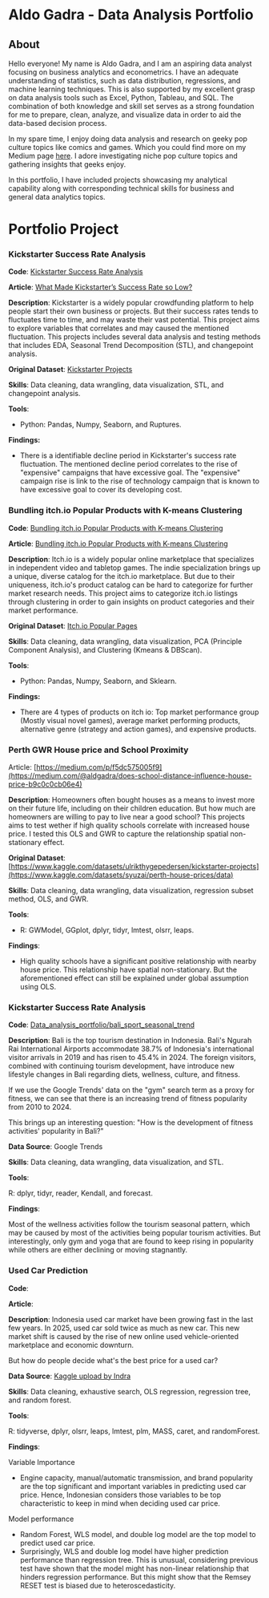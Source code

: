 # Aldo Gadra - Data Analysis Portfolio

## About
Hello everyone! My name is Aldo Gadra, and I am an aspiring data analyst focusing on business analytics and econometrics. I have an adequate understanding of statistics, such as data distribution, regressions, and machine learning techniques. This is also supported by my excellent grasp on data analysis tools such as Excel, Python, Tableau, and SQL. The combination of both knowledge and skill set serves as a strong foundation for me to prepare, clean, analyze, and visualize data in order to aid the data-based decision process. 

In my spare time, I enjoy doing data analysis and research on geeky pop culture topics like comics and games. Which you could find more on my Medium page [here](https://medium.com/@aldgadra). I adore investigating niche pop culture topics and gathering insights that geeks enjoy.

In this portfolio, I have included projects showcasing my analytical capability along with corresponding technical skills for business and general data analytics topics.

# Portfolio Project

### Kickstarter Success Rate Analysis

**Code**: [Kickstarter Success Rate Analysis](https://github.com/AldoGadra/Data_analysis_portfolio/blob/main/kickstarter_success_rate/Kickstarter_Success_Rate.ipynb)

**Article**: [What Made Kickstarter’s Success Rate so Low?](https://medium.com/p/f5dc575005f9)

**Description**: Kickstarter is a widely popular crowdfunding platform to help people start their own business or projects. But their success rates tends to fluctuates time to time, and may waste their vast potential. This project aims to explore variables that correlates and may caused the mentioned fluctuation. This projects includes several data analysis and testing methods that includes EDA, Seasonal Trend Decomposition (STL), and changepoint analysis. 

**Original Dataset**: [Kickstarter Projects](https://www.kaggle.com/datasets/ulrikthygepedersen/kickstarter-projects)

**Skills**: Data cleaning, data wrangling, data visualization,  STL, and changepoint analysis. 

**Tools**: 
- Python: Pandas, Numpy, Seaborn, and Ruptures. 

**Findings:**
- There is a identifiable decline period in Kickstarter's success rate fluctuation. The mentioned decline period correlates to the rise of "expensive" campaigns that have excessive goal. The "expensive" campaign rise is link to the rise of technology campaign that is known to have excessive goal to cover its developing cost. 

### Bundling itch.io Popular Products with K-means Clustering

**Code**: [Bundling itch.io Popular Products with K-means Clustering](https://github.com/AldoGadra/Data_analysis_portfolio/blob/main/Itch.io%20Catalog%20Clustering/Kaggle_Itch.io.ipynb)

**Article**: [Bundling itch.io Popular Products with K-means Clustering ](https://medium.com/@aldgadra/bundling-itch-io-popular-products-with-k-means-clustering-2f57264ba907)

**Description**: 
Itch.io is a widely popular online marketplace that specializes in independent video and tabletop games. The indie specialization brings up a unique, diverse catalog for the itch.io marketplace. But due to their uniqueness, itch.io's product catalog can be hard to categorize for further market research needs. This project aims to categorize itch.io listings through clustering in order to gain insights on product categories and their market performance.

**Original Dataset**: [Itch.io Popular Pages](https://www.kaggle.com/datasets/sanjivydorian/itch-io-pages-datset)

**Skills**: Data cleaning, data wrangling, data visualization, PCA (Principle Component Analysis), and Clustering (Kmeans & DBScan). 

**Tools**: 
- Python: Pandas, Numpy, Seaborn, and Sklearn. 

**Findings:**
- There are 4 types of products on itch io: Top market performance group (Mostly visual novel games), average market performing products, alternative genre (strategy and action games), and expensive products.

### Perth GWR House price and School Proximity
Article: [https://medium.com/p/f5dc575005f9](https://medium.com/@aldgadra/does-school-distance-influence-house-price-b9c0c0cb06e4)

**Description**: Homeowners often bought houses as a means to invest more on their future life, including on their children education. But how much are homeowners are willing to pay to live near a good school? This projects aims to test wether if high quality schools correlate with increased house price. I tested this OLS and GWR to capture the relationship spatial non-stationary effect. 

**Original Dataset**: [https://www.kaggle.com/datasets/ulrikthygepedersen/kickstarter-projects](https://www.kaggle.com/datasets/syuzai/perth-house-prices/data)

**Skills**: Data cleaning, data wrangling, data visualization, regression subset method,  OLS, and GWR.

**Tools**: 
- R: GWModel, GGplot, dplyr, tidyr, lmtest, olsrr, leaps.  

**Findings**:
- High quality schools have a significant positive relationship with nearby house price. This relationship have spatial non-stationary. But the aforementioned effect can still be explained under global assumption using OLS. 

### Kickstarter Success Rate Analysis

**Code**: [Data_analysis_portfolio/bali_sport_seasonal_trend](https://github.com/AldoGadra/Data_analysis_portfolio/tree/main/bali_sport_seasonal_trend)

**Description**: 
Bali is the top tourism destination in Indonesia. Bali's Ngurah Rai International Airports accommodate 38.7% of Indonesia's international visitor arrivals in 2019 and has risen to 45.4% in 2024. The foreign visitors, combined with continuing tourism development, have introduce new lifestyle changes in Bali regarding diets, wellness, culture, and fitness. 

If we use the Google Trends' data on the "gym" search term as a proxy for fitness, we can see that there is an increasing trend of fitness popularity from 2010 to 2024.  

This brings up an interesting question: "How is the development of fitness activities' popularity in Bali?"

**Data Source**: Google Trends

**Skills**: Data cleaning, data wrangling, data visualization, and STL.

**Tools**: 

R: dplyr, tidyr, reader, Kendall, and forecast. 

**Findings**:

Most of the wellness activities follow the tourism seasonal pattern, which may be caused by most of the activities being popular tourism activities. But interestingly, only gym and yoga that are found to keep rising in popularity while others are either declining or moving stagnantly. 

### Used Car Prediction

**Code**:

**Article**:

**Description**: 
Indonesia used car market have been growing fast in the last few years. In 2025, used car sold twice as much as new car. This new market shift is caused by 
the rise of new online used vehicle-oriented marketplace and economic downturn.

But how do people decide what's the best price for a used car?

**Data Source**: [Kaggle upload by Indra](https://www.kaggle.com/datasets/indraputra21/used-car-listings-in-indonesia/data)

**Skills**: Data cleaning, exhaustive search, OLS regression, regression tree, and random forest.

**Tools**: 

R: tidyverse, dplyr, olsrr, leaps, lmtest, plm, MASS, caret, and randomForest. 

**Findings**:

Variable Importance
- Engine capacity, manual/automatic transmission, and brand popularity are the top significant and important variables in predicting used car price. 
  Hence, Indonesian considers those variables to be top characteristic to keep in mind when deciding  used car price. 

Model performance 
- Random Forest, WLS model, and double log model are the top model to predict used car price. 
- Surprisingly, WLS and double log model have higher prediction performance than regression tree. This is unusual, considering previous test have shown that the model
  might has non-linear relationship that hinders regression performance. But this might show that the Remsey RESET test is biased due to heteroscedasticity.
